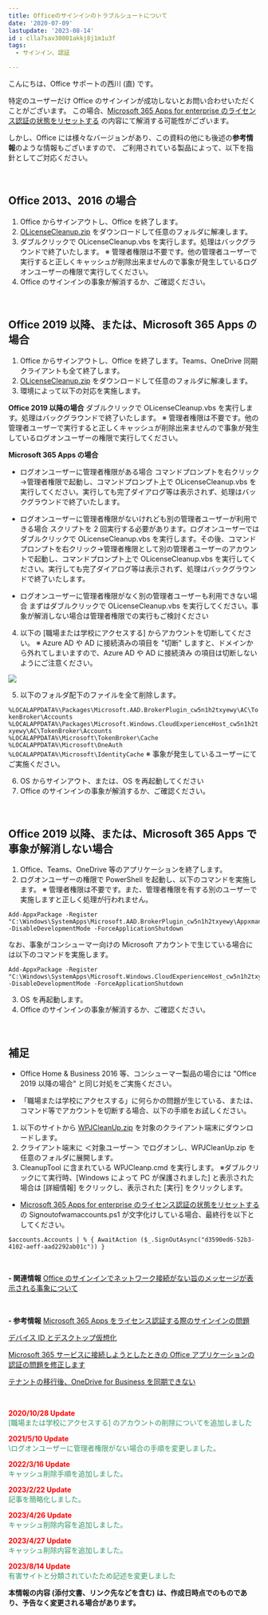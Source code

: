 ```yaml
---
title: Officeのサインインのトラブルシュートについて
date: '2020-07-09'
lastupdate: '2023-08-14'
id : clla7sav30001akkj8j1m1u3f
tags:
  - サインイン、認証

---
```


こんにちは、Office サポートの西川 (直) です。 

特定のユーザーだけ Office のサインインが成功しないとお問い合わせいただくことがございます。
この場合、[Microsoft 365 Apps for enterprise のライセンス認証の状態をリセットする](https://docs.microsoft.com/ja-jp/office/troubleshoot/activation/reset-office-365-proplus-activation-state) の内容にて解消する可能性がございます。

しかし、Office には様々なバージョンがあり、この資料の他にも後述の**参考情報**のような情報もございますので、
ご利用されている製品によって、以下を指針としてご対応ください。

<br>

Office 2013、2016 の場合
--
1. Office からサインアウトし、Office を終了します。
2. [OLicenseCleanup.zip](https://download.microsoft.com/download/e/1/b/e1bbdc16-fad4-4aa2-a309-2ba3cae8d424/OLicenseCleanup.zip) をダウンロードして任意のフォルダに解凍します。
3. ダブルクリックで OLicenseCleanup.vbs を実行します。処理はバックグラウンドで終了いたします。
※ 管理者権限は不要です。他の管理者ユーザーで実行すると正しくキャッシュが削除出来ませんので事象が発生しているログオンユーザーの権限で実行してください。
4. Office のサインインの事象が解消するか、ご確認ください。

<br>

Office 2019 以降、または、Microsoft 365 Apps の場合
--
1. Office からサインアウトし、Office を終了します。Teams、OneDrive 同期クライアントも全て終了します。
2. [OLicenseCleanup.zip](https://download.microsoft.com/download/e/1/b/e1bbdc16-fad4-4aa2-a309-2ba3cae8d424/OLicenseCleanup.zip) をダウンロードして任意のフォルダに解凍します。
3. 環境によって以下の対応を実施します。

**Office 2019 以降の場合**
ダブルクリックで OLicenseCleanup.vbs を実行します。処理はバックグラウンドで終了いたします。
※ 管理者権限は不要です。他の管理者ユーザーで実行すると正しくキャッシュが削除出来ませんので事象が発生しているログオンユーザーの権限で実行してください。

**Microsoft 365 Apps の場合**
- ログオンユーザーに管理者権限がある場合
コマンドプロンプトを右クリック→管理者権限で起動し、コマンドプロンプト上で OLicenseCleanup.vbs を実行してください。実行しても完了ダイアログ等は表示されず、処理はバックグラウンドで終了いたします。

- ログオンユーザーに管理者権限がないけれども別の管理者ユーザーが利用できる場合
スクリプトを 2 回実行する必要があります。ログオンユーザーではダブルクリックで OLicenseCleanup.vbs を実行します。その後、コマンドプロンプトを右クリック→管理者権限として別の管理者ユーザーのアカウントで起動し、コマンドプロンプト上で OLicenseCleanup.vbs を実行してください。実行しても完了ダイアログ等は表示されず、処理はバックグラウンドで終了いたします。

- ログオンユーザーに管理者権限がなく別の管理者ユーザーも利用できない場合
まずはダブルクリックで OLicenseCleanup.vbs を実行してください。事象が解消しない場合は管理者権限での実行もご検討ください


4. 以下の \[職場または学校にアクセスする\] からアカウントを切断してください。
※ Azure AD や AD に接続済みの項目を "切断" しますと、ドメインから外れてしまいますので、Azure AD や AD に接続済み の項目は切断しないようにご注意ください。

![](image01.png)  

5. 以下のフォルダ配下のファイルを全て削除します。

`%LOCALAPPDATA%\Packages\Microsoft.AAD.BrokerPlugin_cw5n1h2txyewy\AC\TokenBroker\Accounts`
`%LOCALAPPDATA%\Packages\Microsoft.Windows.CloudExperienceHost_cw5n1h2txyewy\AC\TokenBroker\Accounts`
`%LOCALAPPDATA%\Microsoft\TokenBroker\Cache`
`%LOCALAPPDATA%\Microsoft\OneAuth`
`%LOCALAPPDATA%\Microsoft\IdentityCache`
※ 事象が発生しているユーザーにてご実施ください。

6. OS からサインアウト、または、OS を再起動してください
7. Office のサインインの事象が解消するか、ご確認ください。

<br>

Office 2019 以降、または、Microsoft 365 Apps で事象が解消しない場合
--
1. Office、Teams、OneDrive 等のアプリケーションを終了します。
2. ログオンユーザーの権限で PowerShell を起動し、以下のコマンドを実施します。
※ 管理者権限は不要です。また、管理者権限を有する別のユーザーで実施しますと正しく処理が行われません。

```
Add-AppxPackage -Register "C:\Windows\SystemApps\Microsoft.AAD.BrokerPlugin_cw5n1h2txyewy\Appxmanifest.xml" -DisableDevelopmentMode -ForceApplicationShutdown
```

なお、事象がコンシューマー向けの Microsoft アカウントで生じている場合には以下のコマンドを実施します。

```
Add-AppxPackage -Register "C:\Windows\SystemApps\Microsoft.Windows.CloudExperienceHost_cw5n1h2txyewy\Appxmanifest.xml" -DisableDevelopmentMode -ForceApplicationShutdown
```

3. OS を再起動します。
4. Office のサインインの事象が解消するか、ご確認ください。


<br>

**補足**
--
- Office Home & Business 2016 等、コンシューマー製品の場合には "Office 2019 以降の場合" と同じ対処をご実施ください。

- 「職場または学校にアクセスする」に何らかの問題が生じている、または、コマンド等でアカウントを切断する場合、以下の手順をお試しください。
1. 以下のサイトから [WPJCleanUp.zip](https://download.microsoft.com/download/8/e/f/8ef13ae0-6aa8-48a2-8697-5b1711134730/WPJCleanUp.zip) を対象のクライアント端末にダウンロードします。  
2. クライアント端末に ＜対象ユーザー＞ でログオンし、WPJCleanUp.zip を任意のフォルダに展開します。
3. CleanupTool に含まれている WPJCleanp.cmd を実行します。
※ダブルクリックにて実行時、\[Windows によって PC が保護されました\] と表示された場合は \[詳細情報\] をクリックし、表示された \[実行\] をクリックします。  

- [Microsoft 365 Apps for enterprise のライセンス認証の状態をリセットする](https://docs.microsoft.com/ja-jp/office/troubleshoot/activation/reset-office-365-proplus-activation-state) の Signoutofwamaccounts.ps1 が文字化けしている場合、最終行を以下としてください。

```
$accounts.Accounts | % { AwaitAction ($_.SignOutAsync("d3590ed6-52b3-4102-aeff-aad2292ab01c")) }
```

<br>

**\- 関連情報**
[Office のサインインでネットワーク接続がない旨のメッセージが表示される事象について](https://officesupportjp.github.io/blog/cl0m75al4001gmcvse36w64dv/index.html)

<br>

**\- 参考情報**
[Microsoft 365 Apps をライセンス認証する際のサインインの問題](https://learn.microsoft.com/ja-jp/office/troubleshoot/activation/sign-in-issues)

[デバイス ID とデスクトップ仮想化](https://learn.microsoft.com/ja-jp/azure/active-directory/devices/howto-device-identity-virtual-desktop-infrastructure)

[Microsoft 365 サービスに接続しようとしたときの Office アプリケーションの認証の問題を修正します](https://learn.microsoft.com/ja-jp/microsoft-365/troubleshoot/authentication/automatic-authentication-fails)

[テナントの移行後、OneDrive for Business を同期できない](https://learn.microsoft.com/ja-jp/sharepoint/troubleshoot/sync/cant-sync-after-migration)

<br>

<span style="color:#ff0000">**2020/10/28  Update**</span>  
<span style="color:#339966">\[職場または学校にアクセスする\] のアカウントの削除についてを追加しました</span>

<span style="color:#ff0000">**2021/5/10  Update**</span>  
<span style="color:#339966">\ログオンユーザーに管理者権限がない場合の手順を変更しました。</span>

<span style="color:#ff0000">**2022/3/16  Update**</span>  
<span style="color:#339966">キャッシュ削除手順を追加しました。</span>

<span style="color:#ff0000">**2023/2/22  Update**</span>  
<span style="color:#339966">記事を簡略化しました。</span>

<span style="color:#ff0000">**2023/4/26  Update**</span>  
<span style="color:#339966">キャッシュ削除内容を追加しました。</span>

<span style="color:#ff0000">**2023/4/27  Update**</span>  
<span style="color:#339966">キャッシュ削除内容を追加しました。</span>

<span style="color:#ff0000">**2023/8/14  Update**</span>  
<span style="color:#339966">有害サイトと分類されていたため記述を変更しました</span>

**本情報の内容 (添付文書、リンク先などを含む) は、作成日時点でのものであり、予告なく変更される場合があります。**